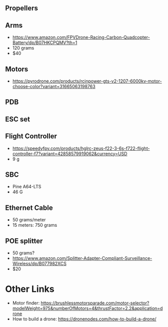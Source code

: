 ## Propellers

## Arms
* https://www.amazon.com/FPVDrone-Racing-Carbon-Quadcopter-Battery/dp/B07HKCPQMV?th=1
* 120 grams
* $40 

## Motors
* https://pyrodrone.com/products/rcinpower-gts-v2-1207-6000kv-motor-choose-color?variant=31665063198763
## PDB

## ESC set

## Flight Controller
* https://speedyfpv.com/products/hglrc-zeus-f22-3-6s-f722-flight-controller-f7?variant=42858579919062&currency=USD
* 9 g

## SBC
* Pine A64-LTS
* 46 G

## Ethernet Cable
* 50 grams/meter
* 15 meters: 750 grams

## POE splitter
* 50 grams?
* https://www.amazon.com/Splitter-Adapter-Compliant-Surveillance-Wireless/dp/B077982XCS
* $20

# Other Links
* Motor finder: https://brushlessmotorsparade.com/motor-selector?modelWeight=975&numberOfMotors=4&thrustFactor=2.2&application=drone
* How to build a drone: https://dronenodes.com/how-to-build-a-drone/